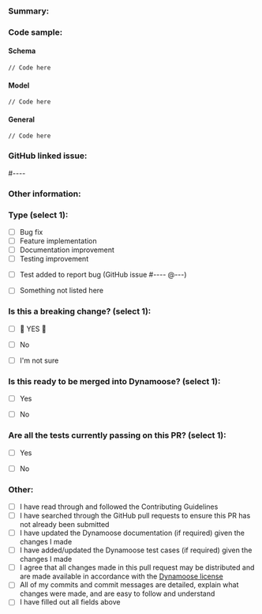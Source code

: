 <!-- THANK YOU for your contribution to Dynamoose, we really appreciate you taking the time to improve this package, and look forward to reviewing your PR and getting the changes integrated into the package. Thanks again!! -->


### Summary:




<!-- Please remove the `Code sample` section below if it doesn't apply to this PR -->
### Code sample:
#### Schema
```
// Code here
```

#### Model
```
// Code here
```

#### General
```
// Code here
```


<!-- Please remove the `GitHub linked issue` section below if there is no GitHub linked issue -->
### GitHub linked issue:
<!-- If this PR closes the issue please add `Closes` without the back ticks before the # sign below -->
#----


<!-- Please remove the `Other information` section below if it doesn't apply to this PR -->
### Other information:




### Type (select 1):
- [ ] Bug fix
- [ ] Feature implementation
- [ ] Documentation improvement
- [ ] Testing improvement
<!-- If you select the option below, please replace `----` below with the issue number of the GitHub issue raised, and the user who asked you to submit a broken test -->
- [ ] Test added to report bug (GitHub issue #---- @---)
- [ ] Something not listed here


### Is this a breaking change? (select 1):
- [ ] 🚨 YES 🚨
- [ ] No
- [ ] I'm not sure


### Is this ready to be merged into Dynamoose? (select 1):
- [ ] Yes
- [ ] No


### Are all the tests currently passing on this PR? (select 1):
- [ ] Yes
- [ ] No


### Other:
- [ ] I have read through and followed the Contributing Guidelines
- [ ] I have searched through the GitHub pull requests to ensure this PR has not already been submitted
- [ ] I have updated the Dynamoose documentation (if required) given the changes I made
- [ ] I have added/updated the Dynamoose test cases (if required) given the changes I made
- [ ] I agree that all changes made in this pull request may be distributed and are made available in accordance with the [Dynamoose license](https://github.com/dynamoose/dynamoose/blob/master/LICENSE)
- [ ] All of my commits and commit messages are detailed, explain what changes were made, and are easy to follow and understand
- [ ] I have filled out all fields above
